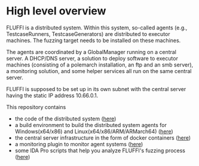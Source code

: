 <!---
Copyright 2017-2020 Siemens AG

Permission is hereby granted, free of charge, to any person obtaining a
copy of this software and associated documentation files (the
"Software"), to deal in the Software without restriction, including without
limitation the rights to use, copy, modify, merge, publish, distribute,
sublicense, and/or sell copies of the Software, and to permit persons to whom the
Software is furnished to do so, subject to the following conditions:

The above copyright notice and this permission notice shall be
included in all copies or substantial portions of the Software.

THE SOFTWARE IS PROVIDED "AS IS", WITHOUT WARRANTY OF ANY KIND, EXPRESS
OR IMPLIED, INCLUDING BUT NOT LIMITED TO THE WARRANTIES OF
MERCHANTABILITY, FITNESS FOR A PARTICULAR PURPOSE AND NONINFRINGEMENT. IN NO EVENT
SHALL THE AUTHORS OR COPYRIGHT HOLDERS BE LIABLE FOR ANY CLAIM, DAMAGES OR
OTHER LIABILITY, WHETHER IN AN ACTION OF CONTRACT, TORT OR OTHERWISE,
ARISING FROM, OUT OF OR IN CONNECTION WITH THE SOFTWARE OR THE USE OR OTHER
DEALINGS IN THE SOFTWARE.

Author(s): Thomas Riedmaier
-->

# High level overview

FLUFFI is a distributed system. Within this system, so-called agents (e.g., TestcaseRunners, TestcaseGenerators) are distributed to executor machines. The fuzzing target needs to be installed on these machines.

The agents are coordinated by a GlobalManager running on a central server. A DHCP/DNS server, a solution to deploy software to executor machines (consisting of a polemarch installation, an ftp and an smb server), a monitoring solution, and some helper services all run on the same central server.

FLUFFI is supposed to be set up in its own subnet with the central server having the static IP address 10.66.0.1.

This repository contains 
- the code of the distributed system ([here](core))
- a build environment to build the distributed system agents for Windows(x64/x86) and Linux(x64/x86/ARM/ARMarch64) ([here](build))
- the central server infrastructure in the form of docker containers ([here](srv))
- a monitoring plugin to monitor agent systems ([here](monitoring_client))
- some IDA Pro scripts that help you analyze FLUFFI's fuzzing process ([here](ida_scripts))
